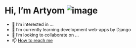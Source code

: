 # Hi, I’m Artyom ![image](https://user-images.githubusercontent.com/63186437/202670594-e0d637c2-bbc6-49e6-a075-b8d492dd6f52.png)


- 👀 I’m interested in ...
- 🌱 I’m currently learning development web-apps by Django
- 💞️ I’m looking to collaborate on ...
- 📫 [How to reach me](https://www.linkedin.com/in/artyom-golubev/)

<!---
Artyom099/Artyom099 is a ✨ special ✨ repository because its `README.md` (this file) appears on your GitHub profile.
You can click the Preview link to take a look at your changes.
--->
